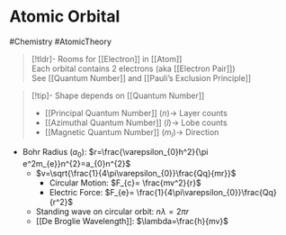 # Atomic Orbital

#Chemistry #AtomicTheory

> [!tldr]- Rooms for [[Electron]] in [[Atom]]  
Each orbital contains 2 electrons (aka [[Electron Pair]])  
See [[Quantum Number]] and [[Pauli’s Exclusion Principle]]

> [!tip]- Shape depends on [[Quantum Number]]
> 	- [[Principal Quantum Number]] ($n$)→ Layer counts
> 	- [[Azimuthal Quantum Number]] ($l$)→ Lobe counts
> 	- [[Magnetic Quantum Number]] ($m_l$)→ Direction

- Bohr Radius ($a_0$): $r=\frac{\varepsilon_{0}h^2}{\pi e^2m_{e}}n^{2}=a_{0}n^{2}$
	- $v=\sqrt{\frac{1}{4\pi\varepsilon_{0}}\frac{Qq}{mr}}$
		- Circular Motion: $F_{c}= \frac{mv^2}{r}$
		- Electric Force: $F_{e}= \frac{1}{4\pi\varepsilon_{0}}\frac{Qq}{r^2}$
	- Standing wave on circular orbit: $n\lambda=2\pi r$
	- [[De Broglie Wavelength]]: $\lambda=\frac{h}{mv}$
